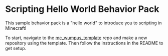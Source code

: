 # Scripting Hello World Behavior Pack

This sample behavior pack is a "hello world" to introduce you to scripting in Minecraft!

To start, navigate to the [mc_wumpus_template](mc_wumpus_template) repo and make a new repository using the template. Then follow the instructions in the README to get setup.
